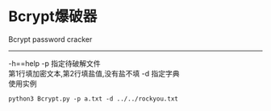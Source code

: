 # Bcrypt爆破器
Bcrypt password cracker
<hr>
-h==help
-p  指定待破解文件
<br>
第1行填加密文本,第2行填盐值,没有盐不填
-d 指定字典
<br>
使用实例

``
python3 Bcrypt.py -p a.txt -d ../../rockyou.txt
``
